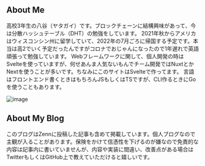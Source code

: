 ## About Me
高校3年生の八谷（ヤタガイ）です。ブロックチェーンに結構興味があって、今は分散ハッシュテーブル（DHT）の勉強をしています。
2021年秋からアメリカはウィスコンシン州に留学していて、2022年の7月ごろに帰国する予定です。本当は高2でいく予定だったんですがコロナでおじゃんになったので1年遅れで英語頑張って勉強しています。
Webフレームワークに関して、個人開発の時はSvelteを使っていますが、何せあんま人気ないもんでチーム開発ではNuxtとかNextを使うことが多いです。ちなみにこのサイトはSvelteで作ってます。
言語はフロントエンド書くときはもちろんJSもしくはTSですが、CLI作るときにGoを使うこともあります。

![image](/media/golf.jpg)

## About My Blog
このブログはZennに投稿した記事も含めて掲載しています。個人ブログなので主観が入ることがあります。保険をかけて信憑性を下げるのが嫌なので免責的な内容は記事内に書いていませんが、内容や実装に間違い、改善点がある場合はTwitterもしくはGitHub上で教えていただけると嬉しいです。
